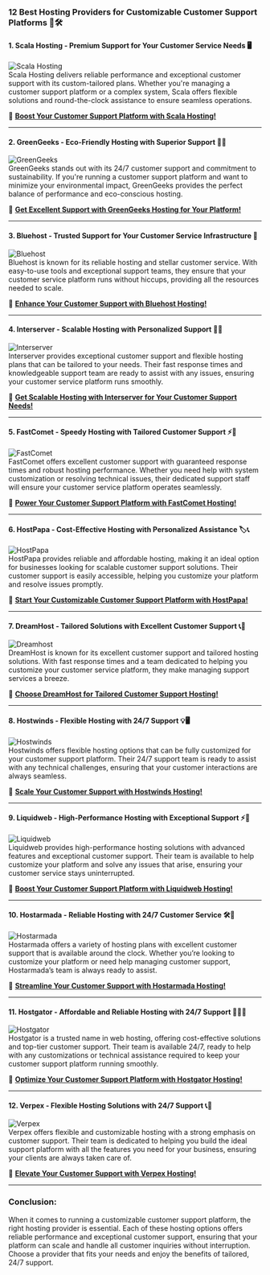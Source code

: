 ### **12 Best Hosting Providers for Customizable Customer Support Platforms 💬🛠️**

#### **1. Scala Hosting - Premium Support for Your Customer Service Needs 🖥️**  
![Scala Hosting](https://i.imgur.com/uJ5JIK3.png "Scala Web Hosting")  
Scala Hosting delivers reliable performance and exceptional customer support with its custom-tailored plans. Whether you're managing a customer support platform or a complex system, Scala offers flexible solutions and round-the-clock assistance to ensure seamless operations.

🔗 **[Boost Your Customer Support Platform with Scala Hosting!](https://snipitx.com/scala-jy)**  

---

#### **2. GreenGeeks - Eco-Friendly Hosting with Superior Support 🌱💬**  
![GreenGeeks](https://i.imgur.com/eEwuntu.jpg "GreenGeeks Hosting")  
GreenGeeks stands out with its 24/7 customer support and commitment to sustainability. If you're running a customer support platform and want to minimize your environmental impact, GreenGeeks provides the perfect balance of performance and eco-conscious hosting.

🔗 **[Get Excellent Support with GreenGeeks Hosting for Your Platform!](https://snipitx.com/greengeeks-jy)**  

---

#### **3. Bluehost - Trusted Support for Your Customer Service Infrastructure 💼**  
![Bluehost](https://i.imgur.com/PasFF9E.jpeg "Bluehost Hosting")  
Bluehost is known for its reliable hosting and stellar customer service. With easy-to-use tools and exceptional support teams, they ensure that your customer service platform runs without hiccups, providing all the resources needed to scale.

🔗 **[Enhance Your Customer Support with Bluehost Hosting!](https://snipitx.com/bluehost-jy)**  

---

#### **4. Interserver - Scalable Hosting with Personalized Support 💬🔧**  
![Interserver](https://i.imgur.com/OM5dOEW.jpeg "Interserver Hosting")  
Interserver provides exceptional customer support and flexible hosting plans that can be tailored to your needs. Their fast response times and knowledgeable support team are ready to assist with any issues, ensuring your customer service platform runs smoothly.

🔗 **[Get Scalable Hosting with Interserver for Your Customer Support Needs!](https://snipitx.com/interserver-jy)**  

---

#### **5. FastComet - Speedy Hosting with Tailored Customer Support ⚡💬**  
![FastComet](https://i.imgur.com/7qgXuWp.png "FastComet Hosting")  
FastComet offers excellent customer support with guaranteed response times and robust hosting performance. Whether you need help with system customization or resolving technical issues, their dedicated support staff will ensure your customer service platform operates seamlessly.

🔗 **[Power Your Customer Support Platform with FastComet Hosting!](https://snipitx.com/fastcomet-jy)**  

---

#### **6. HostPapa - Cost-Effective Hosting with Personalized Assistance 🏷️📞**  
![HostPapa](https://i.imgur.com/ouDTkvl.jpeg "HostPapa Hosting")  
HostPapa provides reliable and affordable hosting, making it an ideal option for businesses looking for scalable customer support solutions. Their customer support is easily accessible, helping you customize your platform and resolve issues promptly.

🔗 **[Start Your Customizable Customer Support Platform with HostPapa!](https://snipitx.com/hostpapa-jy)**  

---

#### **7. DreamHost - Tailored Solutions with Excellent Customer Support 📞💬**  
![Dreamhost](https://i.imgur.com/rXIg8ip.jpeg "Dreamhost Hosting")  
DreamHost is known for its excellent customer support and tailored hosting solutions. With fast response times and a team dedicated to helping you customize your customer service platform, they make managing support services a breeze.

🔗 **[Choose DreamHost for Tailored Customer Support Hosting!](https://snipitx.com/dreamhost-jy)**  

---

#### **8. Hostwinds - Flexible Hosting with 24/7 Support 💡🖥️**  
![Hostwinds](https://i.imgur.com/53aSNXx.jpeg "Hostwinds Hosting")  
Hostwinds offers flexible hosting options that can be fully customized for your customer support platform. Their 24/7 support team is ready to assist with any technical challenges, ensuring that your customer interactions are always seamless.

🔗 **[Scale Your Customer Support with Hostwinds Hosting!](https://snipitx.com/hostwinds-jy)**  

---

#### **9. Liquidweb - High-Performance Hosting with Exceptional Support ⚡💬**  
![Liquidweb](https://i.imgur.com/4IvT9SC.jpeg "Liquidweb Hosting")  
Liquidweb provides high-performance hosting solutions with advanced features and exceptional customer support. Their team is available to help customize your platform and solve any issues that arise, ensuring your customer service stays uninterrupted.

🔗 **[Boost Your Customer Support Platform with Liquidweb Hosting!](https://snipitx.com/liquidweb-jy)**  

---

#### **10. Hostarmada - Reliable Hosting with 24/7 Customer Service 🛠️💬**  
![Hostarmada](https://i.imgur.com/KFbdf3o.jpeg "Hostarmada Hosting")  
Hostarmada offers a variety of hosting plans with excellent customer support that is available around the clock. Whether you’re looking to customize your platform or need help managing customer support, Hostarmada’s team is always ready to assist.

🔗 **[Streamline Your Customer Support with Hostarmada Hosting!](https://snipitx.com/hostarmada-jy)**  

---

#### **11. Hostgator - Affordable and Reliable Hosting with 24/7 Support 🧑‍💻💬**  
![Hostgator](https://i.imgur.com/BcVkH57.jpeg "Hostgator Hosting")  
Hostgator is a trusted name in web hosting, offering cost-effective solutions and top-tier customer support. Their team is available 24/7, ready to help with any customizations or technical assistance required to keep your customer support platform running smoothly.

🔗 **[Optimize Your Customer Support Platform with Hostgator Hosting!](https://snipitx.com/hostgator-jy)**  

---

#### **12. Verpex - Flexible Hosting Solutions with 24/7 Support 📞🌟**  
![Verpex](https://i.imgur.com/6x5LhiS.jpeg "Verpex Hosting")  
Verpex offers flexible and customizable hosting with a strong emphasis on customer support. Their team is dedicated to helping you build the ideal support platform with all the features you need for your business, ensuring your clients are always taken care of.

🔗 **[Elevate Your Customer Support with Verpex Hosting!](https://snipitx.com/verpex-jy)**  

---

### **Conclusion:**

When it comes to running a customizable customer support platform, the right hosting provider is essential. Each of these hosting options offers reliable performance and exceptional customer support, ensuring that your platform can scale and handle all customer inquiries without interruption. Choose a provider that fits your needs and enjoy the benefits of tailored, 24/7 support.

